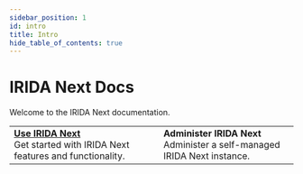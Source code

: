 ```yaml
---
sidebar_position: 1
id: intro
title: Intro
hide_table_of_contents: true
---
```


IRIDA Next Docs
===============

Welcome to the IRIDA Next documentation.

|                         |                         |
|:------------------------|:------------------------|
| [**Use IRIDA Next**](user)<br />Get started with IRIDA Next features and functionality. | **Administer IRIDA Next**<br />Administer a self-managed IRIDA Next instance. |

